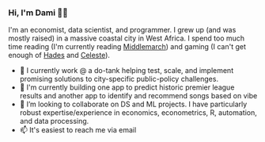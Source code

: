 ### Hi, I'm Dami 👋🏾

<!--
**DAboaba/daboaba** is a ✨ _special_ ✨ repository because its `README.md` (this file) appears on your GitHub profile.

Here are some ideas to get you started:

- 🔭 I’m currently working on ...
- 🌱 I’m currently learning ...
- 👯 I’m looking to collaborate on ...
- 🤔 I’m looking for help with ...
- 💬 Ask me about ...
- 📫 How to reach me: ...
- 😄 Pronouns: ...
- ⚡ Fun fact: ...
-->

I'm an economist, data scientist, and programmer. I grew up (and was mostly raised) in a massive coastal city in West Africa. I spend too much time reading (I'm currently reading [Middlemarch](https://www.theguardian.com/books/2014/feb/10/100-best-novels-middlemarch-george-eliot)) and gaming (I can't get enough of [Hades](https://www.ign.com/articles/hades-review) and [Celeste](https://www.ign.com/articles/2018/01/25/celeste-review)).

- 👔 I currently work @ a do-tank helping test, scale, and implement promising solutions to city-specific public-policy challenges.
- 🔭 I'm currently building one app to predict historic premier league results and another app to identify and recommend songs based on vibe
- 👯 I’m looking to collaborate on DS and ML projects. I have particularly robust expertise/experience in economics, econometrics, R, automation, and data processing.
- 📫 It's easiest to reach me via email
